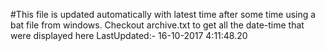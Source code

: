 #This file is updated automatically with latest time after some time using a bat file from windows. Checkout archive.txt to get all the date-time that were displayed here
LastUpdated:- 16-10-2017  4:11:48.20 
